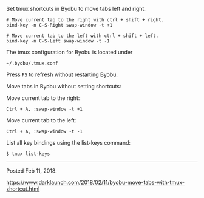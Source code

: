 Set tmux shortcuts in Byobu to move tabs left and right.

```
# Move current tab to the right with ctrl + shift + right.
bind-key -n C-S-Right swap-window -t +1

# Move current tab to the left with ctrl + shift + left.
bind-key -n C-S-Left swap-window -t -1
```

The tmux configuration for Byobu is located under
```
~/.byobu/.tmux.conf
```

Press `F5` to refresh without restarting Byobu.

Move tabs in Byobu without setting shortcuts:

Move current tab to the right:
```
Ctrl + A, :swap-window -t +1
```

Move current tab to the left:
```
Ctrl + A, :swap-window -t -1
```

List all key bindings using the list-keys command:
```
$ tmux list-keys
```

---

Posted Feb 11, 2018.

https://www.darklaunch.com/2018/02/11/byobu-move-tabs-with-tmux-shortcut.html